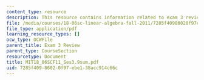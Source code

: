 ```yaml
---
content_type: resource
description: This resource contains information related to exam 3 review.
file: /media/courses/18-06sc-linear-algebra-fall-2011/7285f40986020f97ebe138acc914c66c_MIT18_06SCF11_Ses3.9sum.pdf
file_type: application/pdf
learning_resource_types: []
ocw_type: OCWFile
parent_title: Exam 3 Review
parent_type: CourseSection
resourcetype: Document
title: MIT18_06SCF11_Ses3.9sum.pdf
uid: 7285f409-8602-0f97-ebe1-38acc914c66c
---
```

